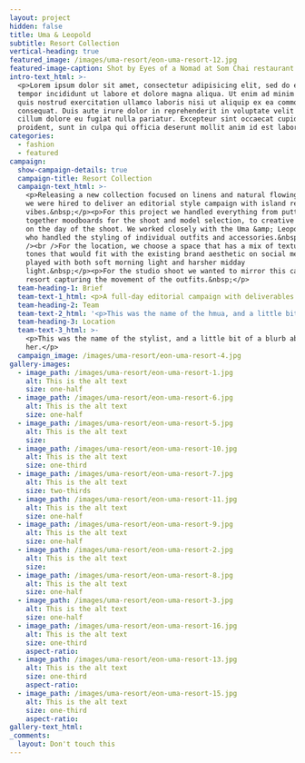 ```yaml
---
layout: project
hidden: false
title: Uma & Leopold
subtitle: Resort Collection
vertical-heading: true
featured_image: /images/uma-resort/eon-uma-resort-12.jpg
featured-image-caption: Shot by Eyes of a Nomad at Som Chai restaurant
intro-text_html: >-
  <p>Lorem ipsum dolor sit amet, consectetur adipisicing elit, sed do eiusmod
  tempor incididunt ut labore et dolore magna aliqua. Ut enim ad minim veniam,
  quis nostrud exercitation ullamco laboris nisi ut aliquip ex ea commodo
  consequat. Duis aute irure dolor in reprehenderit in voluptate velit esse
  cillum dolore eu fugiat nulla pariatur. Excepteur sint occaecat cupidatat non
  proident, sunt in culpa qui officia deserunt mollit anim id est laborum.</p>
categories:
  - fashion
  - featured
campaign:
  show-campaign-details: true
  campaign-title: Resort Collection
  campaign-text_html: >-
    <p>Releasing a new collection focused on linens and natural flowing fabrics,
    we were hired to deliver an editorial style campaign with island resort
    vibes.&nbsp;</p><p>For this project we handled everything from putting
    together moodboards for the shoot and model selection, to creative direction
    on the day of the shoot. We worked closely with the Uma &amp; Leopold team
    who handled the styling of individual outfits and accessories.&nbsp;<br
    /><br />For the location, we choose a space that has a mix of textures and
    tones that would fit with the existing brand aesthetic on social media and
    played with both soft morning light and harsher midday
    light.&nbsp;</p><p>For the studio shoot we wanted to mirror this casual
    resort capturing the movement of the outfits.&nbsp;</p>
  team-heading-1: Brief
  team-text-1_html: <p>A full-day editorial campaign with deliverables for web and social.</p>
  team-heading-2: Team
  team-text-2_html: '<p>This was the name of the hmua, and a little bit of a blurb about her.</p>'
  team-heading-3: Location
  team-text-3_html: >-
    <p>This was the name of the stylist, and a little bit of a blurb about
    her.</p>
  campaign_image: /images/uma-resort/eon-uma-resort-4.jpg
gallery-images:
  - image_path: /images/uma-resort/eon-uma-resort-1.jpg
    alt: This is the alt text
    size: one-half
  - image_path: /images/uma-resort/eon-uma-resort-6.jpg
    alt: This is the alt text
    size: one-half
  - image_path: /images/uma-resort/eon-uma-resort-5.jpg
    alt: This is the alt text
    size:
  - image_path: /images/uma-resort/eon-uma-resort-10.jpg
    alt: This is the alt text
    size: one-third
  - image_path: /images/uma-resort/eon-uma-resort-7.jpg
    alt: This is the alt text
    size: two-thirds
  - image_path: /images/uma-resort/eon-uma-resort-11.jpg
    alt: This is the alt text
    size: one-half
  - image_path: /images/uma-resort/eon-uma-resort-9.jpg
    alt: This is the alt text
    size: one-half
  - image_path: /images/uma-resort/eon-uma-resort-2.jpg
    alt: This is the alt text
    size:
  - image_path: /images/uma-resort/eon-uma-resort-8.jpg
    alt: This is the alt text
    size: one-half
  - image_path: /images/uma-resort/eon-uma-resort-3.jpg
    alt: This is the alt text
    size: one-half
  - image_path: /images/uma-resort/eon-uma-resort-16.jpg
    alt: This is the alt text
    size: one-third
    aspect-ratio:
  - image_path: /images/uma-resort/eon-uma-resort-13.jpg
    alt: This is the alt text
    size: one-third
    aspect-ratio:
  - image_path: /images/uma-resort/eon-uma-resort-15.jpg
    alt: This is the alt text
    size: one-third
    aspect-ratio:
gallery-text_html:
_comments:
  layout: Don't touch this
---
```


